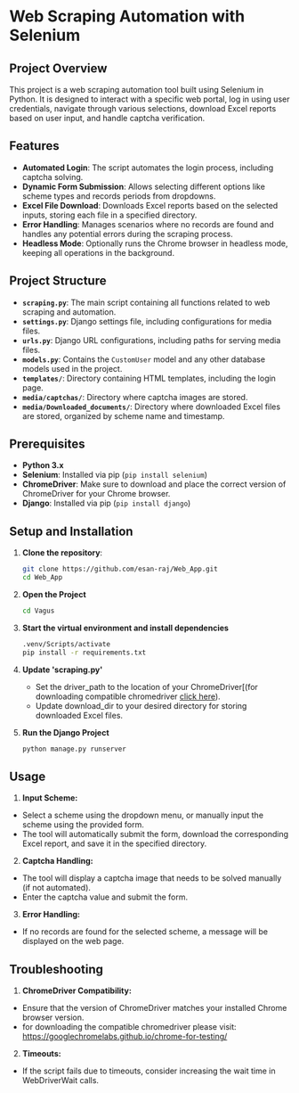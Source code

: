 # Web Scraping Automation with Selenium

## Project Overview

This project is a web scraping automation tool built using Selenium in Python. It is designed to interact with a specific web portal, log in using user credentials, navigate through various selections, download Excel reports based on user input, and handle captcha verification.

## Features

- **Automated Login**: The script automates the login process, including captcha solving.
- **Dynamic Form Submission**: Allows selecting different options like scheme types and records periods from dropdowns.
- **Excel File Download**: Downloads Excel reports based on the selected inputs, storing each file in a specified directory.
- **Error Handling**: Manages scenarios where no records are found and handles any potential errors during the scraping process.
- **Headless Mode**: Optionally runs the Chrome browser in headless mode, keeping all operations in the background.

## Project Structure

- **`scraping.py`**: The main script containing all functions related to web scraping and automation.
- **`settings.py`**: Django settings file, including configurations for media files.
- **`urls.py`**: Django URL configurations, including paths for serving media files.
- **`models.py`**: Contains the `CustomUser` model and any other database models used in the project.
- **`templates/`**: Directory containing HTML templates, including the login page.
- **`media/captchas/`**: Directory where captcha images are stored.
- **`media/Downloaded_documents/`**: Directory where downloaded Excel files are stored, organized by scheme name and timestamp.

## Prerequisites

- **Python 3.x**
- **Selenium**: Installed via pip (`pip install selenium`)
- **ChromeDriver**: Make sure to download and place the correct version of ChromeDriver for your Chrome browser.
- **Django**: Installed via pip (`pip install django`)

## Setup and Installation

1. **Clone the repository**:
   ```sh
   git clone https://github.com/esan-raj/Web_App.git
   cd Web_App
   
   
2. **Open the Project**
    ```sh
   cd Vagus

3. **Start the virtual environment and install dependencies**
    ````sh
   .venv/Scripts/activate
   pip install -r requirements.txt

4. **Update 'scraping.py'**
    * Set the driver_path to the location of your ChromeDriver[(for downloading compatible chromedriver [click here](https://googlechromelabs.github.io/chrome-for-testing/)).
    * Update download_dir to your desired directory for storing downloaded Excel files.

5. **Run the Django Project**
    ````sh
   python manage.py runserver
   
## Usage 

1. **Input Scheme:**

* Select a scheme using the dropdown menu, or manually input the scheme using the provided form.
* The tool will automatically submit the form, download the corresponding Excel report, and save it in the specified directory.

2. **Captcha Handling:**

* The tool will display a captcha image that needs to be solved manually (if not automated).
* Enter the captcha value and submit the form.

3. **Error Handling:**

* If no records are found for the selected scheme, a message will be displayed on the web page.

## Troubleshooting
1. **ChromeDriver Compatibility:**

* Ensure that the version of ChromeDriver matches your installed Chrome browser version.
* for downloading the compatible chromedriver please visit: https://googlechromelabs.github.io/chrome-for-testing/

2. **Timeouts:**

* If the script fails due to timeouts, consider increasing the wait time in WebDriverWait calls.

